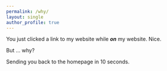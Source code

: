 ```yaml
---
permalink: /why/
layout: single
author_profile: true
---
```


<meta http-equiv="refresh" content="10;URL=https://blindmewithscience.github.io/">


You just clicked a link to my website while ***on*** my website. Nice.

But ... why?

Sending you back to the homepage in 10 seconds.